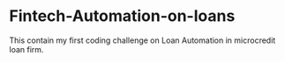 # Fintech-Automation-on-loans
This contain my first coding challenge on Loan Automation in microcredit loan firm.
